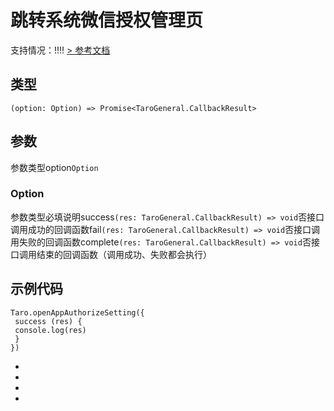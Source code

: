 # 跳转系统微信授权管理页
支持情况：!!!!
[> 参考文档
](https://developers.weixin.qq.com/miniprogram/dev/api/base/system/wx.openAppAuthorizeSetting.html)
## 类型[​](openAppAuthorizeSetting.html#类型)
```tsx
(option: Option) => Promise<TaroGeneral.CallbackResult>
```

## 参数[​](openAppAuthorizeSetting.html#参数)
参数类型option`Option`
### Option[​](openAppAuthorizeSetting.html#option)
参数类型必填说明success`(res: TaroGeneral.CallbackResult) => void`否接口调用成功的回调函数fail`(res: TaroGeneral.CallbackResult) => void`否接口调用失败的回调函数complete`(res: TaroGeneral.CallbackResult) => void`否接口调用结束的回调函数（调用成功、失败都会执行）
## 示例代码[​](openAppAuthorizeSetting.html#示例代码)
```tsx
Taro.openAppAuthorizeSetting({
 success (res) {
 console.log(res)
 }
})
```

- 
- 

- 

-
